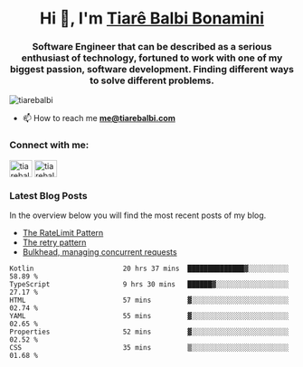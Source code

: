

<h1 align="center">Hi 👋, I'm <a href="https://tiarebalbi.com?utm_source=github&utm_medium=profile&utm_campaign=github_profile">Tiarê Balbi Bonamini</a></h1>

<h3 align="center">Software Engineer that can be described as a serious enthusiast of technology, fortuned to work with one of my biggest passion, software development. Finding different ways to solve different problems.</h3>

<p align="left"> <img src="https://komarev.com/ghpvc/?username=tiarebalbi" alt="tiarebalbi" /> </p>

- 📫 How to reach me **me@tiarebalbi.com**

<p align="left">
<h3 align="left">Connect with me:</h3>
<a href="https://twitter.com/tiarebalbi" target="blank"><img align="center" src="https://cdn.jsdelivr.net/npm/simple-icons@3.0.1/icons/twitter.svg" alt="tiarebalbi" height="30" width="40" /></a>
<a href="https://instagram.com/tiarebalbi" target="blank"><img align="center" src="https://cdn.jsdelivr.net/npm/simple-icons@3.0.1/icons/instagram.svg" alt="tiarebalbi" height="30" width="40" /></a>
</p>

### Latest Blog Posts

In the overview below you will find the most recent posts of my blog.

* [The RateLimit Pattern](https://tiarebalbi.com/article/week-4-the-rate-limit-pattern?utm_source=github&utm_medium=profile&utm_campaign=github_profile)
* [The retry pattern](https://tiarebalbi.com/article/week-3-the-retry-pattern?utm_source=github&utm_medium=profile&utm_campaign=github_profile)
* [Bulkhead, managing concurrent requests](https://tiarebalbi.com/article/week-2-bulkhead-managing-concurrent-requests?utm_source=github&utm_medium=profile&utm_campaign=github_profile)

<!--START_SECTION:waka-->

```text
Kotlin                      20 hrs 37 mins  ██████████████▓░░░░░░░░░░   58.89 %
TypeScript                  9 hrs 30 mins   ██████▓░░░░░░░░░░░░░░░░░░   27.17 %
HTML                        57 mins         ▓░░░░░░░░░░░░░░░░░░░░░░░░   02.74 %
YAML                        55 mins         ▓░░░░░░░░░░░░░░░░░░░░░░░░   02.65 %
Properties                  52 mins         ▓░░░░░░░░░░░░░░░░░░░░░░░░   02.52 %
CSS                         35 mins         ▒░░░░░░░░░░░░░░░░░░░░░░░░   01.68 %
```

<!--END_SECTION:waka-->
